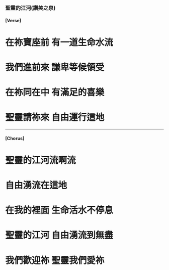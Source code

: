 ### 聖靈的江河(讚美之泉)

#### [Verse]
# 在祢寶座前 有一道生命水流 
# 我們進前來 謙卑等候領受 
# 在祢同在中 有滿足的喜樂 
# 聖靈請祢來 自由運行這地 

---

#### [Chorus]
# 聖靈的江河流啊流 
# 自由湧流在這地 
# 在我的裡面 生命活水不停息 
# 聖靈的江河 自由湧流到無盡 
# 我們歡迎祢 聖靈我們愛祢